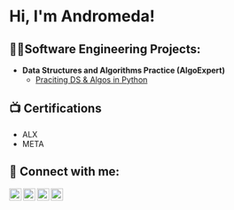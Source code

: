 <h1>Hi, I'm Andromeda!</h1>

<h2>👨‍💻Software Engineering Projects:</h2>

- <b>Data Structures and Algorithms Practice (AlgoExpert)</b>
  - [Praciting DS & Algos in Python](https://github.com/joshmadakor1/Algorithms-Practice)


<h2>📺 Certifications </h2>

- ALX
- META

<h2> 🤳 Connect with me:</h2>

[<img align="left" alt="AndromedaUkpong | YouTube" width="22px" src="https://cdn.jsdelivr.net/npm/simple-icons@v3/icons/youtube.svg" />][youtube]
[<img align="left" alt="AndromedaUkpong | Twitter" width="22px" src="https://cdn.jsdelivr.net/npm/simple-icons@v3/icons/twitter.svg" />][twitter]
[<img align="left" alt="AndromedaUkpong | LinkedIn" width="22px" src="https://cdn.jsdelivr.net/npm/simple-icons@v3/icons/linkedin.svg" />][linkedin]
[<img align="left" alt="AndromedaUkpong | Instagram" width="22px" src="https://cdn.jsdelivr.net/npm/simple-icons@v3/icons/instagram.svg" />][instagram]

[twitter]: https://twitter.com/joshmadakor
[youtube]: https://www.youtube.com/c/joshmadakor
[instagram]: https://www.instagram.com/andromedaukpong/
[linkedin]: https://linkedin.com/in/andromedaukpong

<!--
**joshmadakor1/joshmadakor1** is a ✨ _special_ ✨ repository because its `README.md` (this file) appears on your GitHub profile.

Here are some ideas to get you started:

- 🔭 I’m currently working on ...
- 🌱 I’m currently learning ...
- 👯 I’m looking to collaborate on ...
- 🤔 I’m looking for help with ...
- 💬 Ask me about ...
- 📫 How to reach me: ...
- 😄 Pronouns: ...
- ⚡ Fun fact: ...
-->
